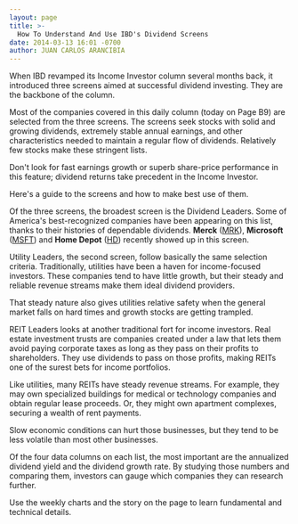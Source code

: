 ```yaml
---
layout: page
title: >-
  How To Understand And Use IBD's Dividend Screens
date: 2014-03-13 16:01 -0700
author: JUAN CARLOS ARANCIBIA
---
```





When IBD revamped its Income Investor column several months back, it introduced three screens aimed at successful dividend investing. They are the backbone of the column.


Most of the companies covered in this daily column (today on Page B9) are selected from the three screens. The screens seek stocks with solid and growing dividends, extremely stable annual earnings, and other characteristics needed to maintain a regular flow of dividends. Relatively few stocks make these stringent lists.


Don't look for fast earnings growth or superb share-price performance in this feature; dividend returns take precedent in the Income Investor.


Here's a guide to the screens and how to make best use of them.


Of the three screens, the broadest screen is the Dividend Leaders. Some of America's best-recognized companies have been appearing on this list, thanks to their histories of dependable dividends. **Merck** ([MRK](https://research.investors.com/quote.aspx?symbol=MRK)), **Microsoft** ([MSFT](https://research.investors.com/quote.aspx?symbol=MSFT)) and **Home Depot** ([HD](https://research.investors.com/quote.aspx?symbol=HD)) recently showed up in this screen.


Utility Leaders, the second screen, follow basically the same selection criteria. Traditionally, utilities have been a haven for income-focused investors. These companies tend to have little growth, but their steady and reliable revenue streams make them ideal dividend providers.


That steady nature also gives utilities relative safety when the general market falls on hard times and growth stocks are getting trampled.


REIT Leaders looks at another traditional fort for income investors. Real estate investment trusts are companies created under a law that lets them avoid paying corporate taxes as long as they pass on their profits to shareholders. They use dividends to pass on those profits, making REITs one of the surest bets for income portfolios.


Like utilities, many REITs have steady revenue streams. For example, they may own specialized buildings for medical or technology companies and obtain regular lease proceeds. Or, they might own apartment complexes, securing a wealth of rent payments.


Slow economic conditions can hurt those businesses, but they tend to be less volatile than most other businesses.


Of the four data columns on each list, the most important are the annualized dividend yield and the dividend growth rate. By studying those numbers and comparing them, investors can gauge which companies they can research further.


Use the weekly charts and the story on the page to learn fundamental and technical details.




